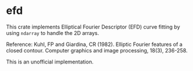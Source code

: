 # efd

This crate implements Elliptical Fourier Descriptor (EFD) curve fitting
by using `ndarray` to handle the 2D arrays.

Reference: Kuhl, FP and Giardina, CR (1982). Elliptic Fourier features of
a closed contour. Computer graphics and image processing, 18(3), 236-258.

This is an unofficial implementation.
